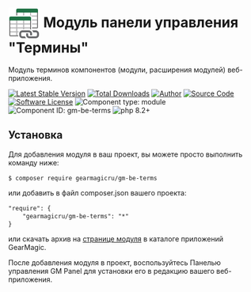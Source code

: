 # <img src="https://raw.githubusercontent.com/gearmagicru/gm-be-terms/refs/heads/master/assets/images/icon.svg" width="64px" height="64px" align="absmiddle"> Модуль панели управления "Термины"

Модуль терминов компонентов (модули, расширения модулей) веб-приложения.

[![Latest Stable Version](https://img.shields.io/packagist/v/gearmagicru/gm-be-terms.svg)](https://packagist.org/packages/gearmagicru/gm-be-terms)
[![Total Downloads](https://img.shields.io/packagist/dt/gearmagicru/gm-be-terms.svg)](https://packagist.org/packages/gearmagicru/gm-be-terms)
[![Author](https://img.shields.io/badge/author-anton.tivonenko@gmail.com-blue.svg)](mailto:anton.tivonenko@gmail)
[![Source Code](https://img.shields.io/badge/source-gearmagicru/gm--be--terms-blue.svg)](https://github.com/gearmagicru/gm-be-terms)
[![Software License](https://img.shields.io/badge/license-MIT-brightgreen.svg)](https://github.com/gearmagicru/gm-be-terms/blob/master/LICENSE)
![Component type: module](https://img.shields.io/badge/component%20type-module-green.svg)
![Component ID: gm-be-terms](https://img.shields.io/badge/component%20id-gm.be.terms-green.svg)
![php 8.2+](https://img.shields.io/badge/php-min%208.2-red.svg)

## Установка

Для добавления модуля в ваш проект, вы можете просто выполнить команду ниже:

```
$ composer require gearmagicru/gm-be-terms
```

или добавить в файл composer.json вашего проекта:
```
"require": {
    "gearmagicru/gm-be-terms": "*"
}
```
или скачать архив на [странице модуля](https://apps.gearmagic.ru/component/gm-be-terms) в каталоге приложений GearMagic.

После добавления модуля в проект, воспользуйтесь Панелью управления GM Panel для установки его в редакцию вашего веб-приложения.
